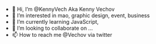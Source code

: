 - 👋 Hi, I’m @KennyVech Aka Kenny Vechov
- 👀 I’m interested in mao, graphic design, event, business
- 🌱 I’m currently learning JavaScript, 
- 💞️ I’m looking to collaborate on ...
- 📫 How to reach me @Vechov via twitter

<!---
KennyVech/KennyVech is a ✨ special ✨ repository because its `README.md` (this file) appears on your GitHub profile.
You can click the Preview link to take a look at your changes.
--->
